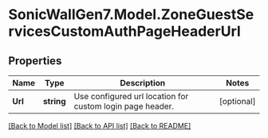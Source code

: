 # SonicWallGen7.Model.ZoneGuestServicesCustomAuthPageHeaderUrl

## Properties

Name | Type | Description | Notes
------------ | ------------- | ------------- | -------------
**Url** | **string** | Use configured url location for custom login page header. | [optional] 

[[Back to Model list]](../README.md#documentation-for-models) [[Back to API list]](../README.md#documentation-for-api-endpoints) [[Back to README]](../README.md)

